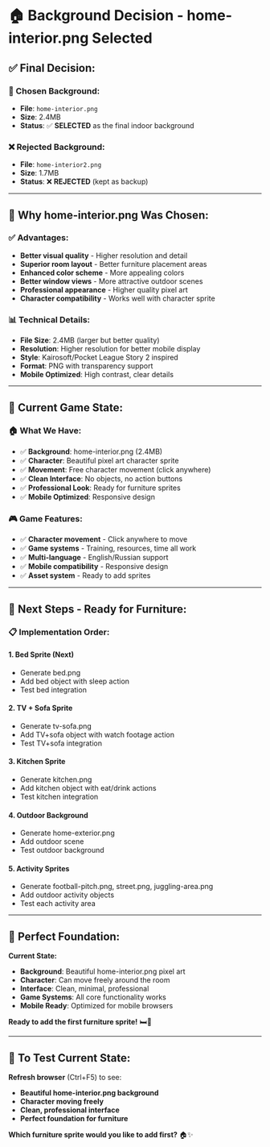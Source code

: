 # 🏠 Background Decision - home-interior.png Selected

## ✅ **Final Decision:**

### **🎯 Chosen Background:**
- **File**: `home-interior.png`
- **Size**: 2.4MB
- **Status**: ✅ **SELECTED** as the final indoor background

### **❌ Rejected Background:**
- **File**: `home-interior2.png`
- **Size**: 1.7MB
- **Status**: ❌ **REJECTED** (kept as backup)

---

## 🎨 **Why home-interior.png Was Chosen:**

### **✅ Advantages:**
- **Better visual quality** - Higher resolution and detail
- **Superior room layout** - Better furniture placement areas
- **Enhanced color scheme** - More appealing colors
- **Better window views** - More attractive outdoor scenes
- **Professional appearance** - Higher quality pixel art
- **Character compatibility** - Works well with character sprite

### **📊 Technical Details:**
- **File Size**: 2.4MB (larger but better quality)
- **Resolution**: Higher resolution for better mobile display
- **Style**: Kairosoft/Pocket League Story 2 inspired
- **Format**: PNG with transparency support
- **Mobile Optimized**: High contrast, clear details

---

## 🎯 **Current Game State:**

### **🏠 What We Have:**
- ✅ **Background**: home-interior.png (2.4MB)
- ✅ **Character**: Beautiful pixel art character sprite
- ✅ **Movement**: Free character movement (click anywhere)
- ✅ **Clean Interface**: No objects, no action buttons
- ✅ **Professional Look**: Ready for furniture sprites
- ✅ **Mobile Optimized**: Responsive design

### **🎮 Game Features:**
- ✅ **Character movement** - Click anywhere to move
- ✅ **Game systems** - Training, resources, time all work
- ✅ **Multi-language** - English/Russian support
- ✅ **Mobile compatibility** - Responsive design
- ✅ **Asset system** - Ready to add sprites

---

## 🚀 **Next Steps - Ready for Furniture:**

### **📋 Implementation Order:**

#### **1. Bed Sprite** (Next)
- Generate bed.png
- Add bed object with sleep action
- Test bed integration

#### **2. TV + Sofa Sprite**
- Generate tv-sofa.png
- Add TV+sofa object with watch footage action
- Test TV+sofa integration

#### **3. Kitchen Sprite**
- Generate kitchen.png
- Add kitchen object with eat/drink actions
- Test kitchen integration

#### **4. Outdoor Background**
- Generate home-exterior.png
- Add outdoor scene
- Test outdoor background

#### **5. Activity Sprites**
- Generate football-pitch.png, street.png, juggling-area.png
- Add outdoor activity objects
- Test each activity area

---

## 🎨 **Perfect Foundation:**

**Current State:**
- **Background**: Beautiful home-interior.png pixel art
- **Character**: Can move freely around the room
- **Interface**: Clean, minimal, professional
- **Game Systems**: All core functionality works
- **Mobile Ready**: Optimized for mobile browsers

**Ready to add the first furniture sprite!** 🛏️🎨

---

## 🔄 **To Test Current State:**

**Refresh browser** (Ctrl+F5) to see:
- **Beautiful home-interior.png background**
- **Character moving freely**
- **Clean, professional interface**
- **Perfect foundation for furniture**

**Which furniture sprite would you like to add first?** 🏠✨
